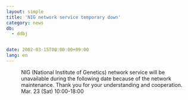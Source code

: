 ```yaml
---
layout: simple
title: 'NIG network service temporary down'
category: news
db:
  - ddbj


date: 2002-03-15T00:00:00+09:00
lang: en
---
```


<dd>NIG (National Institute of Genetics) network service will be unavailable during the following date because of the network maintenance. Thank you for your understanding and cooperation.<br>
<dd>Mar. 23 (Sat) 10:00-18:00</dd>
</dd>
